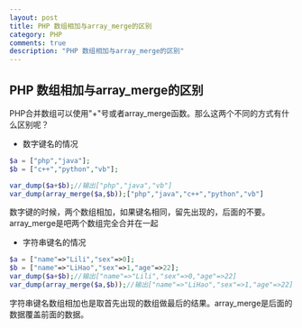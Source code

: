 ```yaml
---
layout: post
title: PHP 数组相加与array_merge的区别
category: PHP
comments: true
description: "PHP 数组相加与array_merge的区别"
---
```


## PHP 数组相加与array_merge的区别
PHP合并数组可以使用"+"号或者array_merge函数。那么这两个不同的方式有什么区别呢？

*   数字键名的情况

```php
$a = ["php","java"];
$b = ["c++","python","vb"];

var_dump($a+$b);//输出["php","java","vb"]
var_dump(array_merge($a,$b));["php","java","c++","python","vb"]

```
数字键的时候，两个数组相加，如果键名相同，留先出现的，后面的不要。array_merge是吧两个数组完全合并在一起

*   字符串键名的情况

```php
$a = ["name"=>"Lili","sex"=>0];
$b = ["name"=>"LiHao","sex"=>1,"age"=>22];
var_dump($a+$b);//输出["name"=>"Lili","sex"=>0,"age"=>22]
var_dump(array_merge($a,$b));//输出["name"=>"LiHao","sex"=>1,"age"=>22];
```
字符串键名数组相加也是取首先出现的数组做最后的结果。array_merge是后面的数据覆盖前面的数据。
